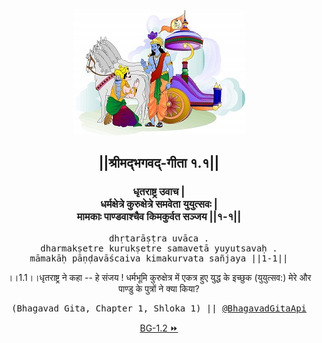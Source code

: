 <center><img src="../../asset/BG.png" alt="#API #bhagavadgitaapi #slok #nodejs #js #api #gitaapi #krishna #hinduism #vedic #ISKCON #shreemadbhagavadgita #technology"/>
<h2>||श्रीमद्‍भगवद्‍-गीता १.१||</h2>
<h3>धृतराष्ट्र उवाच |<br/>धर्मक्षेत्रे कुरुक्षेत्रे समवेता युयुत्सवः |<br/>मामकाः पाण्डवाश्चैव किमकुर्वत सञ्जय ||१-१||</h3>
<pre>dhṛtarāṣṭra uvāca .<br/>dharmakṣetre kurukṣetre samavetā yuyutsavaḥ .<br/>māmakāḥ pāṇḍavāścaiva kimakurvata sañjaya ||1-1||</pre>
<p>।।1.1।।धृतराष्ट्र ने कहा -- हे संजय ! धर्मभूमि कुरुक्षेत्र में एकत्र हुए युद्ध के इच्छुक (युयुत्सव:) मेरे और पाण्डु के पुत्रों ने क्या किया?</p>
<pre>(Bhagavad Gita, Chapter 1, Shloka 1) || <a href="https://twitter.com/bhagavadgitaapi">@BhagavadGitaApi</a></pre><a href="../../1/2">BG-1.2  ⏩</a></center></center>
